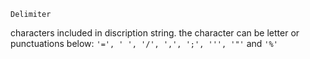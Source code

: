 ```
Delimiter
```

characters included in discription string. the character can be letter or punctuations below: `'=', ' ', '/', ',', ';', ''', '"'` and `'%'`
